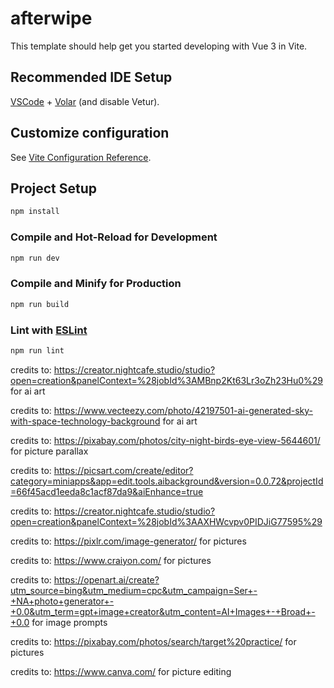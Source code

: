 # afterwipe

This template should help get you started developing with Vue 3 in Vite.

## Recommended IDE Setup

[VSCode](https://code.visualstudio.com/) + [Volar](https://marketplace.visualstudio.com/items?itemName=Vue.volar) (and disable Vetur).

## Customize configuration

See [Vite Configuration Reference](https://vite.dev/config/).

## Project Setup

```sh
npm install
```

### Compile and Hot-Reload for Development

```sh
npm run dev
```

### Compile and Minify for Production

```sh
npm run build
```

### Lint with [ESLint](https://eslint.org/)

```sh
npm run lint
```
credits to: https://creator.nightcafe.studio/studio?open=creation&panelContext=%28jobId%3AMBnp2Kt63Lr3oZh23Hu0%29 for ai art 

credits to: https://www.vecteezy.com/photo/42197501-ai-generated-sky-with-space-technology-background for ai art

credits to: https://pixabay.com/photos/city-night-birds-eye-view-5644601/ for picture parallax

credits to: https://picsart.com/create/editor?category=miniapps&app=edit.tools.aibackground&version=0.0.72&projectId=66f45acd1eeda8c1acf87da9&aiEnhance=true 

credits to: https://creator.nightcafe.studio/studio?open=creation&panelContext=%28jobId%3AAXHWcvpv0PIDJiG77595%29 

credits to: https://pixlr.com/image-generator/ for pictures

credits to: https://www.craiyon.com/ for pictures 

credits to: https://openart.ai/create?utm_source=bing&utm_medium=cpc&utm_campaign=Ser+-+NA+photo+generator+-+0.0&utm_term=gpt+image+creator&utm_content=AI+Images+-+Broad+-+0.0 for image prompts

credits to: https://pixabay.com/photos/search/target%20practice/ for pictures 

credits to: https://www.canva.com/ for picture editing